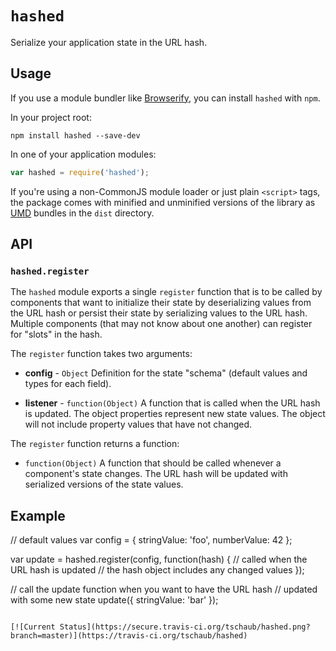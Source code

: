 # `hashed`

Serialize your application state in the URL hash.

## Usage

If you use a module bundler like [Browserify](http://browserify.org/), you can install `hashed` with `npm`.

In your project root:

    npm install hashed --save-dev

In one of your application modules:

```js
var hashed = require('hashed');
```

If you're using a non-CommonJS module loader or just plain `<script>` tags, the package comes with minified and unminified versions of the library as [UMD](https://github.com/umdjs/umd/blob/master/README.md) bundles in the `dist` directory.

## API

### `hashed.register`

The `hashed` module exports a single `register` function that is to be called by components that want to initialize their state by deserializing values from the URL hash or persist their state by serializing values to the URL hash.  Multiple components (that may not know about one another) can register for "slots" in the hash.

The `register` function takes two arguments:

 * **config** - `Object` Definition for the state "schema" (default values and types for each field).

 * **listener** - `function(Object)` A function that is called when the URL hash is updated.  The object properties represent new state values.  The object will not include property values that have not changed.

The `register` function returns a function:

 * `function(Object)` A function that should be called whenever a component's state changes.  The URL hash will be updated with serialized versions of the state values.

## Example

// default values
var config = {
  stringValue: 'foo',
  numberValue: 42
};

var update = hashed.register(config, function(hash) {
  // called when the URL hash is updated
  // the hash object includes any changed values
});

// call the update function when you want to have the URL hash
// updated with some new state
update({
  stringValue: 'bar'
});
```

[![Current Status](https://secure.travis-ci.org/tschaub/hashed.png?branch=master)](https://travis-ci.org/tschaub/hashed)

